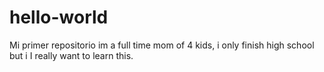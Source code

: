 # hello-world
Mi primer repositorio
im a full time mom of 4 kids, i only finish high school but i I really want to learn this.
